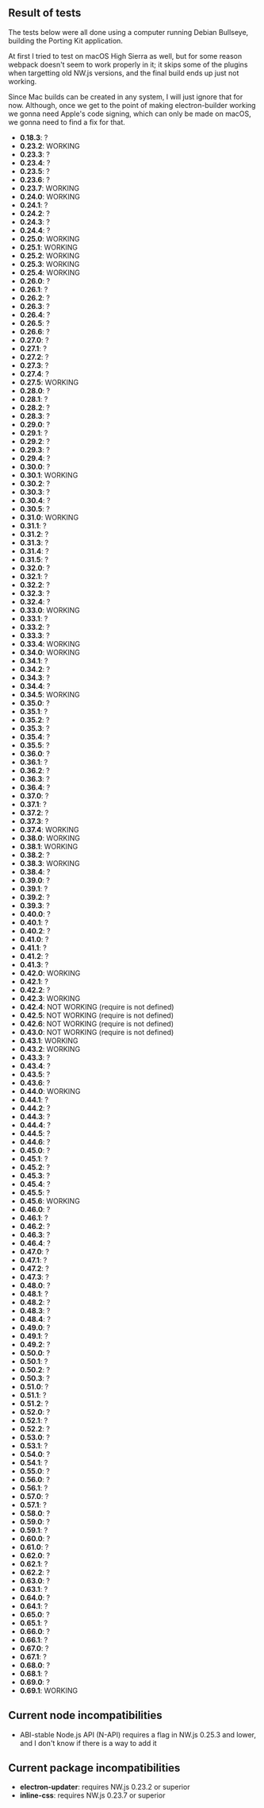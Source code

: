 
## Result of tests
The tests below were all done using a computer running Debian Bullseye, building the Porting Kit application.

At first I tried to test on macOS High Sierra as well, but for some reason webpack doesn't seem to work properly in it; it skips some of the plugins when targetting old NW.js versions, and the final build ends up just not working.

Since Mac builds can be created in any system, I will just ignore that for now. Although, once we get to the point of making electron-builder working we gonna need Apple's code signing, which can only be made on macOS, we gonna need to find a fix for that.

- **0.18.3**: ?
- **0.23.2**: WORKING
- **0.23.3**: ?
- **0.23.4**: ?
- **0.23.5**: ?
- **0.23.6**: ?
- **0.23.7**: WORKING
- **0.24.0**: WORKING
- **0.24.1**: ?
- **0.24.2**: ?
- **0.24.3**: ?
- **0.24.4**: ?
- **0.25.0**: WORKING
- **0.25.1**: WORKING
- **0.25.2**: WORKING
- **0.25.3**: WORKING
- **0.25.4**: WORKING
- **0.26.0**: ?
- **0.26.1**: ?
- **0.26.2**: ?
- **0.26.3**: ?
- **0.26.4**: ?
- **0.26.5**: ?
- **0.26.6**: ?
- **0.27.0**: ?
- **0.27.1**: ?
- **0.27.2**: ?
- **0.27.3**: ?
- **0.27.4**: ?
- **0.27.5**: WORKING
- **0.28.0**: ?
- **0.28.1**: ?
- **0.28.2**: ?
- **0.28.3**: ?
- **0.29.0**: ?
- **0.29.1**: ?
- **0.29.2**: ?
- **0.29.3**: ?
- **0.29.4**: ?
- **0.30.0**: ?
- **0.30.1**: WORKING
- **0.30.2**: ?
- **0.30.3**: ?
- **0.30.4**: ?
- **0.30.5**: ?
- **0.31.0**: WORKING
- **0.31.1**: ?
- **0.31.2**: ?
- **0.31.3**: ?
- **0.31.4**: ?
- **0.31.5**: ?
- **0.32.0**: ?
- **0.32.1**: ?
- **0.32.2**: ?
- **0.32.3**: ?
- **0.32.4**: ?
- **0.33.0**: WORKING
- **0.33.1**: ?
- **0.33.2**: ?
- **0.33.3**: ?
- **0.33.4**: WORKING
- **0.34.0**: WORKING
- **0.34.1**: ?
- **0.34.2**: ?
- **0.34.3**: ?
- **0.34.4**: ?
- **0.34.5**: WORKING
- **0.35.0**: ?
- **0.35.1**: ?
- **0.35.2**: ?
- **0.35.3**: ?
- **0.35.4**: ?
- **0.35.5**: ?
- **0.36.0**: ?
- **0.36.1**: ?
- **0.36.2**: ?
- **0.36.3**: ?
- **0.36.4**: ?
- **0.37.0**: ?
- **0.37.1**: ?
- **0.37.2**: ?
- **0.37.3**: ?
- **0.37.4**: WORKING
- **0.38.0**: WORKING
- **0.38.1**: WORKING
- **0.38.2**: ?
- **0.38.3**: WORKING
- **0.38.4**: ?
- **0.39.0**: ?
- **0.39.1**: ?
- **0.39.2**: ?
- **0.39.3**: ?
- **0.40.0**: ?
- **0.40.1**: ?
- **0.40.2**: ?
- **0.41.0**: ?
- **0.41.1**: ?
- **0.41.2**: ?
- **0.41.3**: ?
- **0.42.0**: WORKING
- **0.42.1**: ?
- **0.42.2**: ?
- **0.42.3**: WORKING
- **0.42.4**: NOT WORKING (require is not defined)
- **0.42.5**: NOT WORKING (require is not defined)
- **0.42.6**: NOT WORKING (require is not defined)
- **0.43.0**: NOT WORKING (require is not defined)
- **0.43.1**: WORKING
- **0.43.2**: WORKING
- **0.43.3**: ?
- **0.43.4**: ?
- **0.43.5**: ?
- **0.43.6**: ?
- **0.44.0**: WORKING
- **0.44.1**: ?
- **0.44.2**: ?
- **0.44.3**: ?
- **0.44.4**: ?
- **0.44.5**: ?
- **0.44.6**: ?
- **0.45.0**: ?
- **0.45.1**: ?
- **0.45.2**: ?
- **0.45.3**: ?
- **0.45.4**: ?
- **0.45.5**: ?
- **0.45.6**: WORKING
- **0.46.0**: ?
- **0.46.1**: ?
- **0.46.2**: ?
- **0.46.3**: ?
- **0.46.4**: ?
- **0.47.0**: ?
- **0.47.1**: ?
- **0.47.2**: ?
- **0.47.3**: ?
- **0.48.0**: ?
- **0.48.1**: ?
- **0.48.2**: ?
- **0.48.3**: ?
- **0.48.4**: ?
- **0.49.0**: ?
- **0.49.1**: ?
- **0.49.2**: ?
- **0.50.0**: ?
- **0.50.1**: ?
- **0.50.2**: ?
- **0.50.3**: ?
- **0.51.0**: ?
- **0.51.1**: ?
- **0.51.2**: ?
- **0.52.0**: ?
- **0.52.1**: ?
- **0.52.2**: ?
- **0.53.0**: ?
- **0.53.1**: ?
- **0.54.0**: ?
- **0.54.1**: ?
- **0.55.0**: ?
- **0.56.0**: ?
- **0.56.1**: ?
- **0.57.0**: ?
- **0.57.1**: ?
- **0.58.0**: ?
- **0.59.0**: ?
- **0.59.1**: ?
- **0.60.0**: ?
- **0.61.0**: ?
- **0.62.0**: ?
- **0.62.1**: ?
- **0.62.2**: ?
- **0.63.0**: ?
- **0.63.1**: ?
- **0.64.0**: ?
- **0.64.1**: ?
- **0.65.0**: ?
- **0.65.1**: ?
- **0.66.0**: ?
- **0.66.1**: ?
- **0.67.0**: ?
- **0.67.1**: ?
- **0.68.0**: ?
- **0.68.1**: ?
- **0.69.0**: ?
- **0.69.1**: WORKING

## Current node incompatibilities
- ABI-stable Node.js API (N-API) requires a flag in NW.js 0.25.3 and lower, and I don't know if there is a way to add it

## Current package incompatibilities
- **electron-updater**: requires NW.js 0.23.2 or superior
- **inline-css**: requires NW.js 0.23.7 or superior
